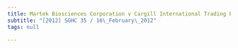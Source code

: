 ```yaml
---
title: Martek Biosciences Corporation v Cargill International Trading Pte Ltd
subtitle: "[2012] SGHC 35 / 16\_February\_2012"
tags: null

---
```


